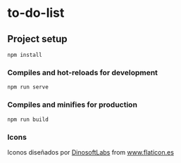 # to-do-list

## Project setup

```
npm install
```

### Compiles and hot-reloads for development

```
npm run serve
```

### Compiles and minifies for production

```
npm run build
```

### Icons

Iconos diseñados por <a href="https://www.flaticon.es/autores/dinosoftlabs" title="DinosoftLabs">DinosoftLabs</a> from <a href="https://www.flaticon.es/" title="Flaticon"> www.flaticon.es</a>
